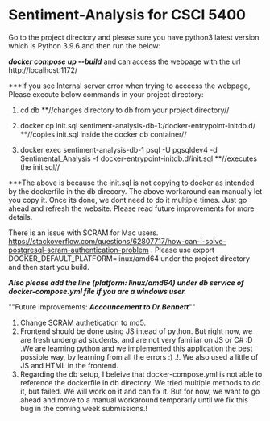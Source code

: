 # Sentiment-Analysis for CSCI 5400

Go to the project directory and please sure you have python3 latest version which is Python 3.9.6 and then run the below:

***docker compose up --build*** and can access the webpage with the url http://localhost:1172/ 

***If you see Internal server error when trying to acccess the webpage, Please execute below commands in your project directory:

1. cd db **//changes directory to db from your project directory//

2. docker cp init.sql sentiment-analysis-db-1:/docker-entrypoint-initdb.d/  **//copies init.sql inside the docker db container//

3. docker exec sentiment-analysis-db-1 psql -U pgsqldev4 -d Sentimental_Analysis -f docker-entrypoint-initdb.d/init.sql  **//executes the init.sql//

***The above is because the init.sql is not copying to docker as intended by the dockerfile in the db direcory. The above workaround can manually let you copy it. Once its done, we dont need to do it multiple times. Just go ahead and refresh the website. Please read future improvements for more details.

There is an issue with SCRAM for Mac users. https://stackoverflow.com/questions/62807717/how-can-i-solve-postgresql-scram-authentication-problem . Please use export DOCKER_DEFAULT_PLATFORM=linux/amd64 under the project directory and then start you build.

***Also please add the line (platform: linux/amd64) under db service of docker-compose.yml file if you are a windows user.***

""Future improvements: ***Accouncement to Dr.Bennett***""

1. Change SCRAM authetication to md5.
2. Frontend should be done using JS intead of python. But right now, we are fresh undergrad students, and are not very familiar on JS or C# :D .We are      learning python and we implemented this application the best possible way, by learning from all the errors :) .!. We also used a little of JS and HTML in the frontend.
3. Regarding the db setup, I beleive that docker-compose.yml is not able to reference the dockerfile in db directory. We tried multiple methods to do it, but failed. We will work on it and can fix it. But for now, we want to go ahead and move to a manual workaround temporarly until we fix this bug in the coming week submissions.!
